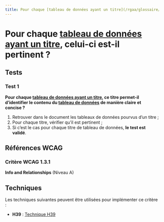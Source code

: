 ```yaml
---
title: Pour chaque [tableau de données ayant un titre](/rgaa/glossaire/tableau-de-donnees-ayant-un-titre), celui-ci est-il pertinent ?
---
```


# Pour chaque [tableau de données ayant un titre](/rgaa/glossaire/tableau-de-donnees-ayant-un-titre), celui-ci est-il pertinent ?



## Tests

### Test 1

**Pour chaque [tableau de données ayant un titre](/rgaa/glossaire/tableau-de-donnees-ayant-un-titre), ce titre permet-il d’identifier le contenu du [tableau de données](/rgaa/glossaire/tableau-de-donnees) de manière claire et concise ?**

1. Retrouver dans le document les tableaux de données pourvus d’un titre ;
2. Pour chaque titre, vérifier qu’il est pertinent ;
3. Si c’est le cas pour chaque titre de tableau de données, **le test est validé**.



## Références WCAG

### Critère WCAG 1.3.1

**Info and Relationships** (Niveau A)



## Techniques

Les techniques suivantes peuvent être utilisées pour implémenter ce critère :

- **H39** : [Technique H39](https://www.w3.org/WAI/WCAG21/Techniques/html/H39)
